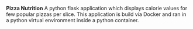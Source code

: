 **Pizza Nutrition** 
A python flask application which displays calorie values for few popular pizzas per slice. 
This application is build via Docker and ran in a python virtual environment inside a python container. 

